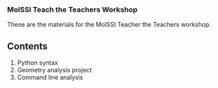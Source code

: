 ### MolSSI Teach the Teachers Workshop 

These are the materials for the MolSSI Teacher the Teachers workshop.

## Contents
1. Python syntax
2. Geometry analysis project 
3. Command line analysis 

